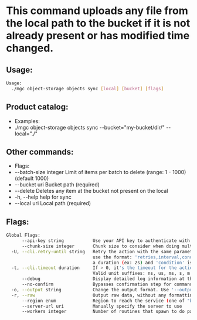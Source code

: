 # This command uploads any file from the local path to the bucket if it is not already present or has modified time changed.

## Usage:
```bash
Usage:
  ./mgc object-storage objects sync [local] [bucket] [flags]
```

## Product catalog:
- Examples:
- ./mgc object-storage objects sync --bucket="my-bucket/dir/" --local="./"

## Other commands:
- Flags:
- --batch-size integer   Limit of items per batch to delete (range: 1 - 1000) (default 1000)
- --bucket uri           Bucket path (required)
- --delete               Deletes any item at the bucket not present on the local
- -h, --help                 help for sync
- --local uri            Local path (required)

## Flags:
```bash
Global Flags:
      --api-key string           Use your API key to authenticate with the API
      --chunk-size integer       Chunk size to consider when doing multipart requests. Specified in Mb (range: 8 - 5120) (default 8)
  -U, --cli.retry-until string   Retry the action with the same parameters until the given condition is met. The flag parameters
                                 use the format: 'retries,interval,condition', where 'retries' is a positive integer, 'interval' is
                                 a duration (ex: 2s) and 'condition' is a 'engine=value' pair such as "jsonpath=expression"
  -t, --cli.timeout duration     If > 0, it's the timeout for the action execution. It's specified as numbers and unit suffix.
                                 Valid unit suffixes: ns, us, ms, s, m and h. Examples: 300ms, 1m30s
      --debug                    Display detailed log information at the debug level
      --no-confirm               Bypasses confirmation step for commands that ask a confirmation from the user
  -o, --output string            Change the output format. Use '--output=help' to know more details. (default "yaml")
  -r, --raw                      Output raw data, without any formatting or coloring
      --region enum              Region to reach the service (one of "br-mgl1", "br-ne1" or "br-se1") (default "br-se1")
      --server-url uri           Manually specify the server to use
      --workers integer          Number of routines that spawn to do parallel operations within object_storage (min: 1) (default 5)
```

